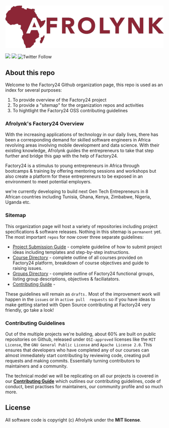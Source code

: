 ![Afrolynk Factory24](assets/images/Afrolynk-Logo-Color.png "Afrolynk Factory24")

[![](https://img.shields.io/badge/made%20by-Afrolynk-maroon.svg?style=flat-square)](https://afrolynk.com/)
[![](https://img.shields.io/badge/project-Factory24-maroon.svg?style=flat-square)](http://factory24.org/)
![Twitter Follow](https://img.shields.io/twitter/follow/afrolynk?label=Follow&style=social)

## About this repo

Welcome to the Factory24 Github organization page, this repo is used as an index for several purposes:

1. To provide overview of the Factory24 project
2. To provide a "sitemap" for the organization repos and activities
3. To hightlight the Factory24 OSS contributing guidelines

### Afrolynk's Factory24 Overview

With the increasing applications of technology in our daily lives, there has been a corresponding demand 
for skilled software engineers in Africa revolving areas involving mobile development and data science. 
With their existing knowledge, Afrolynk guides the entrepreneurs to take that step further and bridge this 
gap with the help of Factory24.

Factory24 is a stimulus to young entrepreneurs in Africa through bootcamps & training by offering mentoring 
sessions and workshops but also create a platform for these entrepreneurs to be exposed in an environment to 
meet potential employers.

we're currently developing to build next Gen Tech Entrepreneurs in 8 African countries including Tunisia, Ghana,
Kenya, Zimbabwe, Nigeria, Uganda etc.

### Sitemap

This organization page will host a variety of repositories including project specifications & software releases. 
Nothing in this sitemap is `permanent` yet. The most important `repos` for now cover three separate guidelines: 

* [Project Submission Guide](https://github.com/factory24/project-submission) - complete guideline of how to submit
    project ideas including templates and step-by-step instructions. 
* [Course Directory](https://github.com/factory24/course-directory) - complete outline of all courses provided on 
    Factory24 platform, breakdown of course objectives and guide to raising issues. 
* [Groups Directory](https://github.com/factory24/groups-directory) - complete outline of Factory24 functional 
    groups, listing group descriptions, objectives & faciliatators.
* [Contributing Guide](https://github.com/factory24/contributing-guide) - 

These guidelines will remain as `drafts.` Most of the improvement work will happen in the `issues` or in `active pull 
requests` so if you have ideas to make getting started with Open Source contributing at Factory24 very friendly, go 
take a look!

### Contributing Guidelines

Out of the multiple projects we're building, about 60% are built on public repositories on Github, released under 
`OSI-approved` licenses like the `MIT License`, the `GNU General Public License` and `Apache License 2.0`.  This 
ensures that developers who have completed any of our courses can almost immediately start contributing by reviewing 
code, creating pull requests and making commits.  Essentially turning contributors to maintainers and a community.

The technical model we will be replicating on all our projects is covered in our **[Contributing Guide](https://github.com/factory24/contributing-guide)** which outlines our contributing guidelines, code of conduct, best practises for maintainers, our 
community profile and so much more. 

## License

All software code is copyright (c) Afrolynk under the **MIT license**.


